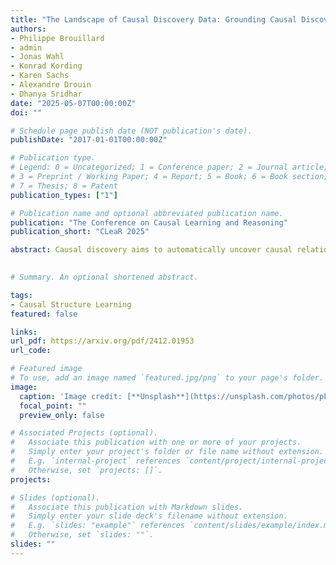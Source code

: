 ```yaml
---
title: "The Landscape of Causal Discovery Data: Grounding Causal Discovery in Real-World Applications"
authors:
- Philippe Brouillard
- admin
- Jonas Wahl
- Konrad Kording
- Karen Sachs
- Alexandre Drouin
- Dhanya Sridhar
date: "2025-05-07T00:00:00Z"
doi: ""

# Schedule page publish date (NOT publication's date).
publishDate: "2017-01-01T00:00:00Z"

# Publication type.
# Legend: 0 = Uncategorized; 1 = Conference paper; 2 = Journal article;
# 3 = Preprint / Working Paper; 4 = Report; 5 = Book; 6 = Book section;
# 7 = Thesis; 8 = Patent
publication_types: ["1"]

# Publication name and optional abbreviated publication name.
publication: "The Conference on Causal Learning and Reasoning"
publication_short: "CLeaR 2025"

abstract: Causal discovery aims to automatically uncover causal relationships from data, a capability with significant potential across many scientific disciplines. However, its real-world applications remain limited. Current methods often rely on unrealistic assumptions and are evaluated only on simple synthetic toy datasets, often with inadequate evaluation metrics. In this paper, we substantiate these claims by performing a systematic review of the recent causal discovery literature. We present applications in biology, neuroscience, and Earth sciences - fields where causal discovery holds promise for addressing key challenges. We highlight available simulated and real-world datasets from these domains and discuss common assumption violations that have spurred the development of new methods. Our goal is to encourage the community to adopt better evaluation practices by utilizing realistic datasets and more adequate metrics.
 

# Summary. An optional shortened abstract.

tags:
- Causal Structure Learning 
featured: false

links:
url_pdf: https://arxiv.org/pdf/2412.01953
url_code: 

# Featured image
# To use, add an image named `featured.jpg/png` to your page's folder. 
image:
  caption: 'Image credit: [**Unsplash**](https://unsplash.com/photos/pLCdAaMFLTE)'
  focal_point: ""
  preview_only: false

# Associated Projects (optional).
#   Associate this publication with one or more of your projects.
#   Simply enter your project's folder or file name without extension.
#   E.g. `internal-project` references `content/project/internal-project/index.md`.
#   Otherwise, set `projects: []`.
projects:

# Slides (optional).
#   Associate this publication with Markdown slides.
#   Simply enter your slide deck's filename without extension.
#   E.g. `slides: "example"` references `content/slides/example/index.md`.
#   Otherwise, set `slides: ""`.
slides: ""
---
```


